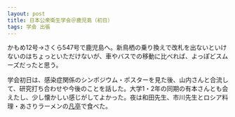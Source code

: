 ```yaml
---
layout: post
title: 日本公衆衛生学会＠鹿児島（初日）
tags: 学会 出張
---
```


かもめ12号→さくら547号で鹿児島へ。新鳥栖の乗り換えで改札を出ないといけないのはちょっといただけないが、車やバスでの移動に比べれば、よっぽどスムーズだったと思う。

学会初日は、感染症関係のシンポジウム・ポスターを見た後、山内さんと合流して、研究打ち合わせや今後のことを話した。大学1・2年の同期の有本さんとも会えたし、少し懐かしい感じがしてよかった。夜は和田先生、市川先生とロシア料理・あさりラーメンの[凡亭](http://youkobo.com/bontei/)で食べた。
